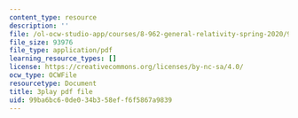 ```yaml
---
content_type: resource
description: ''
file: /ol-ocw-studio-app/courses/8-962-general-relativity-spring-2020/99ba6bc60de034b358eff6f5867a9839_pUqA_iHLBWQ.pdf
file_size: 93976
file_type: application/pdf
learning_resource_types: []
license: https://creativecommons.org/licenses/by-nc-sa/4.0/
ocw_type: OCWFile
resourcetype: Document
title: 3play pdf file
uid: 99ba6bc6-0de0-34b3-58ef-f6f5867a9839
---
```

